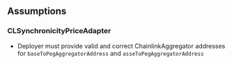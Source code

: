 ## Assumptions

### CLSynchronicityPriceAdapter

- Deployer must provide valid and correct ChainlinkAggregator addresses for `baseToPegAggregatorAddress` and `asseToPegAggregatorAddress`